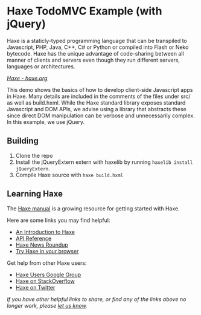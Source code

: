 # Haxe TodoMVC Example (with jQuery)

Haxe is a staticly-typed programming language that can be transpiled to Javascript, PHP, Java, C++, C# or Python or compiled into Flash or Neko bytecode. Haxe has the unique advantage of code-sharing between all manner of clients and servers even though they run different servers, languages or architectures.

_[Haxe - haxe.org](http://haxe.org)_

This demo shows the basics of how to develop client-side Javascript apps in Haxe. Many details are included in the comments of the files under src/ as well as build.hxml. While the Haxe standard library exposes standard Javascript and DOM APIs, we advise using a library that abstracts these since direct DOM manipulation can be verbose and unnecessarily complex. In this example, we use jQuery.

## Building

1. Clone the repo
2. Install the jQueryExtern extern with haxelib by running `haxelib install jQueryExtern`.
3. Compile Haxe source with `haxe build.hxml`

## Learning Haxe

The [Haxe manual](http://haxe.org/manual/introduction.html) is a growing resource for getting started with Haxe.

Here are some links you may find helpful:

* [An Introduction to Haxe](http://haxe.org/documentation/introduction/)
* [API Reference](http://api.haxe.org)
* [Haxe News Roundup](http://haxe.io)
* [Try Haxe in your browser](http://try.haxe.org)

Get help from other Haxe users:

* [Haxe Users Google Group](http://groups.google.com/group/haxelang?hl=en)
* [Haxe on StackOverflow](http://stackoverflow.com/questions/tagged/haxe)
* [Haxe on Twitter](http://twitter.com/haxelang)

_If you have other helpful links to share, or find any of the links above no longer work, please [let us know](https://github.com/explorigin/haxe-todomvc/issues)._
